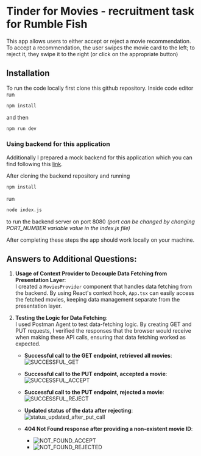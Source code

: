 # Tinder for Movies - recruitment task for Rumble Fish

This app allows users to either accept or reject a movie recommendation. To accept a recommendation, the user swipes the movie card to the left; to reject it, they swipe it to the right (or click on the appropriate button)

## Installation

To run the code locally first clone this github repository. Inside code editor run

```bash
npm install
```
and then
```bash
npm run dev
```

### Using backend for this application
Additionally I prepared a mock backend for this application which you can find following this [link](https://github.com/Slowikxx/backend_tinder_for_movies).

After cloning the backend repository and running 
```bash
npm install
```
run
```bash
node index.js
```
to run the backend server on port 8080  _(port can be changed by changing PORT_NUMBER variable value in the index.js file)_

After completing these steps the app should work locally on your machine.

## Answers to Additional Questions:

1. **Usage of Context Provider to Decouple Data Fetching from Presentation Layer**:  
   I created a `MoviesProvider` component that handles data fetching from the backend. By using React's context hook, `App.tsx` can easily access the fetched movies, keeping data management separate from the presentation layer.

2. **Testing the Logic for Data Fetching**:  
   I used Postman Agent to test data-fetching logic. By creating GET and PUT requests, I verified the responses that the browser would receive when making these API calls, ensuring that data fetching worked as expected.

   - **Successful call to the GET endpoint, retrieved all movies**:  
     ![SUCCESSFUL_GET](https://github.com/user-attachments/assets/3319d3f4-29c9-4b99-8759-fdbe9b62fb29)

   - **Successful call to the PUT endpoint, accepted a movie**:  
     ![SUCCESSFUL_ACCEPT](https://github.com/user-attachments/assets/ac3427b6-58e7-4c4b-8434-922136e69ab9)

   - **Successful call to the PUT endpoint, rejected a movie**:  
     ![SUCCESSFUL_REJECT](https://github.com/user-attachments/assets/a750ee38-2aea-4026-9f76-b7d025c5d80f)

   - **Updated status of the data after rejecting**:  
     ![status_updated_after_put_call](https://github.com/user-attachments/assets/0cc82829-1949-4b4b-b012-7aa460a14056)

   - **404 Not Found response after providing a non-existent movie ID**:  
     - ![NOT_FOUND_ACCEPT](https://github.com/user-attachments/assets/1e38703e-e755-452b-b532-87e1433d7606)
     - ![NOT_FOUND_REJECTED](https://github.com/user-attachments/assets/01ff9a09-378d-4157-8e99-94b6e01a4eb8)
